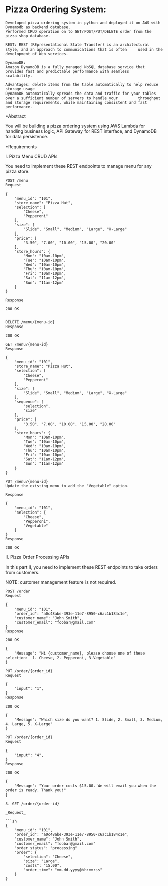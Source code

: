 # Pizza Ordering System:
    Developed pizza ordering system in python and deployed it on AWS with  Dynamodb as backend database. 
    Performed CRUD operation on to GET/POST/PUT/DELETE order from the pizza shop database.

    REST: REST (REpresentational State Transfer) is an architectural style, and an approach to communications that is often     used in the development of Web services.

    DynamoDB:
    Amazon DynamoDB is a fully managed NoSQL database service that provides fast and predictable performance with seamless         scalability.

    Advantages: delete items from the table automatically to help reduce storage usage
    DynamoDB automatically spreads the data and traffic for your tables over a sufficient number of servers to handle your         throughput and storage requirements, while maintaining consistent and fast performance. 

*Abstract

You will be building a pizza ordering system using AWS Lambda for handling business logic, API Gateway for REST interface, and DynamoDB for data persistence.

*Requirements

I. Pizza Menu CRUD APIs

You need to implement these REST endpoints to manage menu for any pizza store.
```
POST /menu
Request

{
    "menu_id": "101",
    "store_name": "Pizza Hut",
    "selection": [
        "Cheese",
        "Pepperoni"
    ],
    "size": [
        "Slide", "Small", "Medium", "Large", "X-Large"
    ],
    "price": [
        "3.50", "7.00", "10.00", "15.00", "20.00"
    ],
    "store_hours": {
        "Mon": "10am-10pm",
        "Tue": "10am-10pm",
        "Wed": "10am-10pm",
        "Thu": "10am-10pm",
        "Fri": "10am-10pm",
        "Sat": "11am-12pm",
        "Sun": "11am-12pm"
    }
}
```
```
Response

200 OK
```
```

DELETE /menu/{menu-id}
Response

200 OK
```
```
GET /menu/{menu-id}
Response

{
    "menu_id": "101",
    "store_name": "Pizza Hut",
    "selection": [ 
        "Cheese",
        "Pepperoni"
    ],
    "size": [
        "Slide", "Small", "Medium", "Large", "X-Large"
    ],
    "sequence": [
        "selection",
        "size"
    ],
    "price": [
        "3.50", "7.00", "10.00", "15.00", "20.00"
    ],
    "store_hours": {
        "Mon": "10am-10pm",
        "Tue": "10am-10pm",
        "Wed": "10am-10pm",
        "Thu": "10am-10pm",
        "Fri": "10am-10pm",
        "Sat": "11am-12pm",
        "Sun": "11am-12pm"
    }
}
```
```
PUT /menu/{menu-id}
Update the existing menu to add the "Vegetable" option.

Response

{
    "menu_id": "101",
    "selection": { 
        "Cheese",
        "Pepperoni",
        "Vegetable"
    }   
}
Response

200 OK
```
II. Pizza Order Processing APIs

In this part II, you need to implement these REST endpoints to take orders from customers.

NOTE: customer management feature is not required.
```
POST /order
Request

{   
    "menu_id": "101",
    "order_id": "a0c48abe-393e-11e7-8950-c6ac1b184c1e",
    "customer_name": "John Smith",
    "customer_email": "foobar@gmail.com"
}
Response

200 OK

{
    "Message": "Hi {customer_name}, please choose one of these selection:  1. Cheese, 2. Pepperoni, 3.Vegetable"
}

```
```
PUT /order/{order_id}
Request

{   
    "input": "1",
}
Response

200 OK

{
    "Message": "Which size do you want? 1. Slide, 2. Small, 3. Medium, 4. Large, 5. X-Large"
}

```
```
PUT /order/{order_id}
Request

{   
    "input": "4",
}
Response

200 OK

{
    "Message": "Your order costs $15.00. We will email you when the order is ready. Thank you!"
}

```
```
3. GET /order/{order-id}

_Request_

```sh
{   
    "menu_id": "101",
    "order_id": "a0c48abe-393e-11e7-8950-c6ac1b184c1e",
    "customer_name": "John Smith",
    "customer_email": "foobar@gmail.com"
    "order_status": "processing"
    "order": {
        "selection": "Cheese",
        "size": "Large",
        "costs": "15.00",
        "order_time": "mm-dd-yyyy@hh:mm:ss"
    }
}
```
